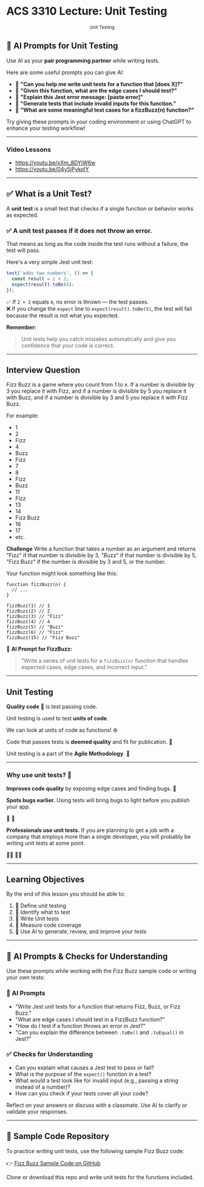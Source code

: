 # ACS 3310 Lecture: Unit Testing

<small style="display:block;text-align:center">Unit Testing</small>

## 🧠 AI Prompts for Unit Testing
Use AI as your **pair programming partner** while writing tests.

Here are some useful prompts you can give AI:

- 🤖 **"Can you help me write unit tests for a function that [does X]?"**
- 🤖 **"Given this function, what are the edge cases I should test?"**
- 🤖 **"Explain this Jest error message: [paste error]"**
- 🤖 **"Generate tests that include invalid inputs for this function."**
- 🤖 **"What are some meaningful test cases for a fizzBuzz(n) function?"**

Try giving these prompts in your coding environment or using ChatGPT to enhance your testing workflow!

---

### Video Lessons

- https://youtu.be/xXm_8DYjW6w
- https://youtu.be/04y5jPykoIY

---

## ✅ What is a Unit Test?
A **unit test** is a small test that checks if a single function or behavior works as expected.

### ✅ A unit test passes if it does **not throw an error.**
That means as long as the code inside the test runs without a failure, the test will pass.

Here's a very simple Jest unit test:

```js
test('adds two numbers', () => {
  const result = 2 + 2;
  expect(result).toBe(4);
});
```

✅ If `2 + 2` equals `4`, no error is thrown — the test passes.  
❌ If you change the `expect` line to `expect(result).toBe(5)`, the test will fail because the result is not what you expected.

**Remember:**
> Unit tests help you catch mistakes automatically and give you confidence that your code is correct.

---

## Interview Question
Fizz Buzz is a game where you count from 1 to x. If a number is divisible by 3 you replace it with Fizz, and if a number is divisible by 5 you replace it with Buzz, and if a number is divisible by 3 and 5 you replace it with Fizz Buzz. 

For example:
- 1
- 2
- Fizz
- 4
- Buzz
- Fizz
- 7
- 8
- Fizz
- Buzz
- 11
- Fizz
- 13
- 14
- Fizz Buzz
- 16
- 17
- etc.

**Challenge** Write a function that takes a number as an argument and returns "Fizz" if that number is divisible by 3, "Buzz" if that number is divisible by 5, "Fizz Buzz" if the number is divisible by 3 and 5, or the number. 

Your function might look something like this: 

```JS
function fizzBuzz(n) {
  // ...
}

fizzBuzz(1) // 1
fizzBuzz(2) // 2
fizzBuzz(3) // "Fizz"
fizzBuzz(4) // 4
fizzBuzz(5) // "Buzz"
fizzBuzz(6) // "Fizz"
fizzBuzz(15) // "Fizz Buzz" 
```

📌 **AI Prompt for FizzBuzz:**
> "Write a series of unit tests for a `fizzBuzz(n)` function that handles expected cases, edge cases, and incorrect input."

---

## Unit Testing

**Quality code** 🏅 is test passing code. 

Unit testing is used to test **units of code**. 

We can look at units of code as functions! ⚙️

Code that passes tests is **deemed quality** and fit for publication. 💝

Unit testing is a part of the **Agile Methodology**. 🐇

---

### Why use unit tests? 🤔

**Improves code quality** by exposing edge cases and finding bugs. 🐞

**Spots bugs earlier.** Using tests will bring bugs to light before you publish your app.

🔎 🐞

**Professionals use unit tests.** If you are planning to get a job with a company that employs more than a single developer, you will probably be writing unit tests at some point.

👩‍💻 🧑‍💻

---

## Learning Objectives

By the end of this lesson you should be able to:


1. 🤔 Define unit testing
1. 🔎 Identify what to test
1. 🧪 Write Unit tests
1. 📐 Measure code coverage
1. 🤖 Use AI to generate, review, and improve your tests

---

## 🤖 AI Prompts & Checks for Understanding

Use these prompts while working with the Fizz Buzz sample code or writing your own tests:

### 💬 AI Prompts
- "Write Jest unit tests for a function that returns Fizz, Buzz, or Fizz Buzz."
- "What are edge cases I should test in a FizzBuzz function?"
- "How do I test if a function throws an error in Jest?"
- "Can you explain the difference between `.toBe()` and `.toEqual()` in Jest?"

### ✅ Checks for Understanding
- Can you explain what causes a Jest test to pass or fail?
- What is the purpose of the `expect()` function in a test?
- What would a test look like for invalid input (e.g., passing a string instead of a number)?
- How can you check if your tests cover all your code?

Reflect on your answers or discuss with a classmate. Use AI to clarify or validate your responses.

---

## 🔗 Sample Code Repository
To practice writing unit tests, use the following sample Fizz Buzz code:

👉 [Fizz Buzz Sample Code on GitHub](https://github.com/Tech-at-DU/fizz-buzz-test)

Clone or download this repo and write unit tests for the functions included.
